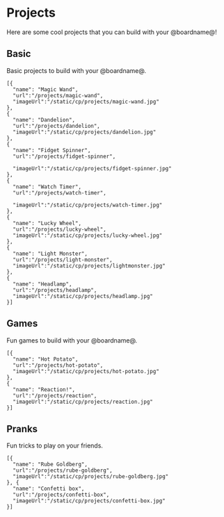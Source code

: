 # Projects

Here are some cool projects that you can build with your @boardname@!

## Basic

Basic projects to build with your @boardname@.

```codecard
[{
  "name": "Magic Wand",
  "url":"/projects/magic-wand",
  "imageUrl":"/static/cp/projects/magic-wand.jpg"
},
{
  "name": "Dandelion",
  "url":"/projects/dandelion",
  "imageUrl":"/static/cp/projects/dandelion.jpg"
},
{
  "name": "Fidget Spinner",
  "url":"/projects/fidget-spinner",

  "imageUrl":"/static/cp/projects/fidget-spinner.jpg"
},
{
  "name": "Watch Timer",
  "url":"/projects/watch-timer",

  "imageUrl":"/static/cp/projects/watch-timer.jpg"
},
{
  "name": "Lucky Wheel",
  "url":"/projects/lucky-wheel",
  "imageUrl":"/static/cp/projects/lucky-wheel.jpg"
},
{
  "name": "Light Monster", 
  "url":"/projects/light-monster", 
  "imageUrl":"/static/cp/projects/lightmonster.jpg"
},
{
  "name": "Headlamp",
  "url":"/projects/headlamp",
  "imageUrl":"/static/cp/projects/headlamp.jpg"
}]
```

## Games

Fun games to build with your @boardname@.

```codecard
[{
  "name": "Hot Potato",
  "url":"/projects/hot-potato",
  "imageUrl":"/static/cp/projects/hot-potato.jpg"
}, 
{
  "name": "Reaction!", 
  "url":"/projects/reaction",
  "imageUrl":"/static/cp/projects/reaction.jpg"
}]
```

## Pranks

Fun tricks to play on your friends.

```codecard
[{ 
  "name": "Rube Goldberg",
  "url":"/projects/rube-goldberg",
  "imageUrl":"/static/cp/projects/rube-goldberg.jpg"
}, {
  "name": "Confetti box", 
  "url":"/projects/confetti-box",
  "imageUrl":"/static/cp/projects/confetti-box.jpg"
}]
```
